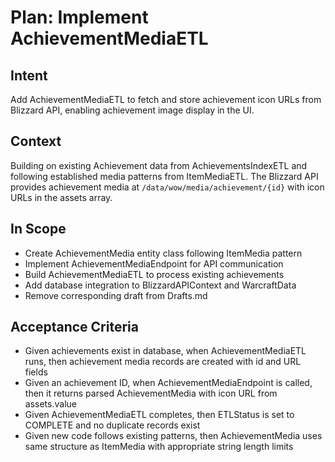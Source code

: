 # Plan: Implement AchievementMediaETL

## Intent  
Add AchievementMediaETL to fetch and store achievement icon URLs from Blizzard API, enabling achievement image display in the UI.

## Context  
Building on existing Achievement data from AchievementsIndexETL and following established media patterns from ItemMediaETL. The Blizzard API provides achievement media at `/data/wow/media/achievement/{id}` with icon URLs in the assets array.

## In Scope  
- Create AchievementMedia entity class following ItemMedia pattern
- Implement AchievementMediaEndpoint for API communication  
- Build AchievementMediaETL to process existing achievements
- Add database integration to BlizzardAPIContext and WarcraftData
- Remove corresponding draft from Drafts.md

## Acceptance Criteria  
- Given achievements exist in database, when AchievementMediaETL runs, then achievement media records are created with id and URL fields
- Given an achievement ID, when AchievementMediaEndpoint is called, then it returns parsed AchievementMedia with icon URL from assets.value
- Given AchievementMediaETL completes, then ETLStatus is set to COMPLETE and no duplicate records exist
- Given new code follows existing patterns, then AchievementMedia uses same structure as ItemMedia with appropriate string length limits